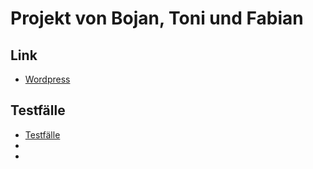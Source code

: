# Projekt von Bojan, Toni und Fabian

## Link 
- [Wordpress](Wordpress.md)

## Testfälle
- [Testfälle](Testfaelle.md)
- 
-
